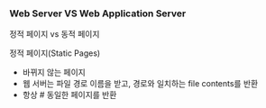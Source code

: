 ### Web Server VS Web Application Server

정적 페이지 vs 동적 페이지

정적 페이지(Static Pages)
 - 바뀌지 않는 페이지
 - 웹 서버는 파일 경로 이름을 받고, 경로와 일치하는 file contents를 반환
 - 항상 # 동일한 페이지를 반환
